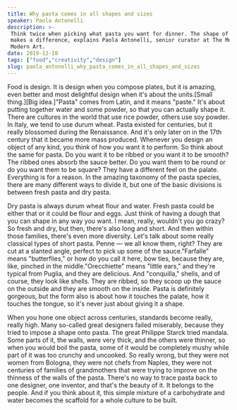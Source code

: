 ```yaml
---
title: Why pasta comes in all shapes and sizes
speaker: Paola Antonelli
description: >-
 Think twice when picking what pasta you want for dinner. The shape of your noodle
 makes a difference, explains Paola Antonelli, senior curator at The Museum of
 Modern Art.
date: 2019-12-10
tags: ["food","creativity","design"]
slug: paola_antonelli_why_pasta_comes_in_all_shapes_and_sizes
---
```


Food is design. It is design when you compose plates, but it is amazing, even better and
most delightful design when it's about the units.[Small thing.][Big idea.]"Pasta" comes
from Latin, and it means "paste." It's about putting together water and some powder, so
that you can actually shape it. There are cultures in the world that use rice powder,
others use soy powder. In Italy, we tend to use durum wheat. Pasta existed for centuries,
but it really blossomed during the Renaissance. And it's only later on in the 17th century
that it became more mass produced. Whenever you design an object of any kind, you think of
how you want it to perform. So think about the same for pasta. Do you want it to be ribbed
or you want it to be smooth? The ribbed ones absorb the sauce better. Do you want them to
be round or do you want them to be square? They have a different feel on the palate.
Everything is for a reason. In the amazing taxonomy of the pasta species, there are many
different ways to divide it, but one of the basic divisions is between fresh pasta and dry
pasta.

Dry pasta is always durum wheat flour and water. Fresh pasta could be either that or it
could be flour and eggs. Just think of having a dough that you can shape in any way you
want. I mean, really, wouldn't you go crazy? So fresh and dry, but then, there's also long
and short. And then within those families, there's even more diversity. Let's talk about
some really classical types of short pasta. Penne — we all know them, right? They are cut
at a slanted angle, perfect to pick up some of the sauce."Farfalle" means "butterflies,"
or how do you call it here, bow ties, because they are, like, pinched in the
middle."Orecchiette" means "little ears," and they're typical from Puglia, and they are
delicious. And "conquilla," shells, and of course, they look like shells. They are ribbed,
so they scoop up the sauce on the outside and they are smooth on the inside. Pasta is
definitely gorgeous, but the form also is about how it touches the palate, how it touches
the tongue, so it's never just about giving it a shape.

When you hone one object across centuries, standards become really, really high. Many
so-called great designers failed miserably, because they tried to impose a shape onto
pasta. The great Philippe Starck tried mandala. Some parts of it, the walls, were very
thick, and the others were thinner, so when you would boil the pasta, some of it would be
completely mushy while part of it was too crunchy and uncooked. So really wrong, but they
were not women from Bologna, they were not chefs from Naples, they were not centuries of
families of grandmothers that were trying to improve on the thinness of the walls of the
pasta. There's no way to trace pasta back to one designer, one inventor, and that's the
beauty of it. It belongs to the people. And if you think about it, this simple mixture of
a carbohydrate and water becomes the scaffold for a whole culture to be
built.

<!--
ad_duration=0
comment_count=8
event="Small Thing Big Idea"
external_start_time=0
has_talk_citation=0
intro_duration=0
is_subtitle_required="False"
is_talk_featured="True"
language="en"
language_swap="False"
native_language="en"
number_of_related_talks=6
number_of_speakers=1
number_of_subtitled_videos=0
number_of_tags=3
number_of_talk_download_languages=14
number_of_talk_more_resources=1
number_of_talk_recommendations=0
number_of_talks_take_actions=0
post_ad_duration=0
published_timestamp="2020-02-17 20:20:38"
recording_date="2019-12-10"
speaker_description="Curator of architecture and design"
speaker_is_published=1
speaker_name="Paola Antonelli"
talk_name="Why pasta comes in all shapes and sizes"
talks_tags=["food","creativity","design"]
talks_take_action=[]
url_photo_speaker="https://pe.tedcdn.com/images/ted/3e7a31f9ffbd78e89be7e1f967c6a5e1a60c3358_254x191.jpg"
url_photo_talk="https://s3.amazonaws.com/talkstar-photos/uploads/5a9bcab6-6def-48ee-afaa-c5318d86cbc4/PaolaAntonelli_2020V-embed.jpg"
url_webpage="https://www.ted.com/talks/paola_antonelli_why_pasta_comes_in_all_shapes_and_sizes"
video_type_name="Original Content"
-->